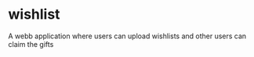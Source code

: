 # wishlist
 A webb application where users can upload wishlists and other users can claim the gifts
